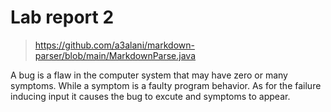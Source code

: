 # Lab report 2


> https://github.com/a3alani/markdown-parser/blob/main/MarkdownParse.java


A bug is a flaw in the computer system that may have zero or many symptoms. While a symptom is a faulty program behavior. As for the failure inducing input it causes the bug to excute and symptoms to appear.


